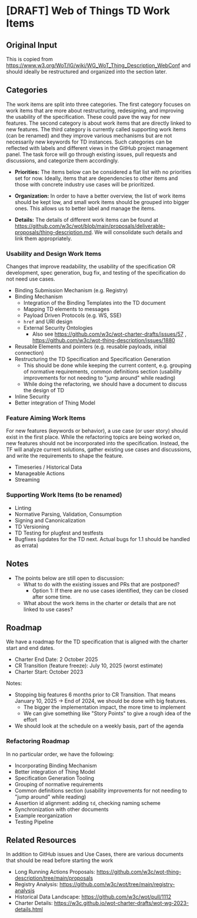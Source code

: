 # [DRAFT] Web of Things TD Work Items 

## Original Input

This is copied from https://www.w3.org/WoT/IG/wiki/WG_WoT_Thing_Description_WebConf and should ideally be restructured and organized into the section later.

## Categories

The work items are split into three categories. 
The first category focuses on work items that are more about restructuring, redesigning, and improving the usability of the specification. These could pave the way for new features.
The second category is about work items that are directly linked to new features.
The third category is currently called supporting work items (can be renamed) and they improve various mechanisms but are not necessarily new keywords for TD instances.
Such categories can be reflected with labels and different views in the GitHub project management panel.
The task force will go through existing issues, pull requests and discussions, and categorize them accordingly.

- **Priorities:** The items below can be considered a flat list with no priorities set for now. Ideally, items that are dependencies to other items and those with concrete industry use cases will be prioritized.

- **Organization:** In order to have a better overview, the list of work items should be kept low, and small work items should be grouped into bigger ones. 
This allows us to better label and manage the items.

- **Details:** The details of different work items can be found at <https://github.com/w3c/wot/blob/main/proposals/deliverable-proposals/thing-description.md>. We will consolidate such details and link them appropriately.

### Usability and Design Work Items

Changes that improve readability, the usability of the specification OR development, spec generation, bug fix, and testing of the specification do not need use cases.

- Binding Submission Mechanism (e.g. Registry)
- Binding Mechanism
  - Integration of the Binding Templates into the TD document
  - Mapping TD elements to messages
  - Payload Driven Protocols (e.g. WS, SSE)
  - `href` and URI design
  - External Security Ontologies
    - Also see https://github.com/w3c/wot-charter-drafts/issues/57 , https://github.com/w3c/wot-thing-description/issues/1880
- Reusable Elements and pointers (e.g. reusable payloads, initial connection)
- Restructuring the TD Specification and Specification Generation
  - This should be done while keeping the current content, e.g. grouping of normative requirements, common definitions section (usability improvements for not needing to "jump around" while reading)
  - While doing the refactoring, we should have a document to discuss the design of TD
- Inline Security
- Better integration of Thing Model

### Feature Aiming Work Items

For new features (keywords or behavior), a use case (or user story) should exist in the first place.
While the refactoring topics are being worked on, new features should not be incorporated into the specification.
Instead, the TF will analyze current solutions, gather existing use cases and discussions, and write the requirements to shape the feature.

- Timeseries / Historical Data
- Manageable Actions
- Streaming

### Supporting Work Items (to be renamed)

- Linting
- Normative Parsing, Validation, Consumption
- Signing and Canonicalization
- TD Versioning
- TD Testing for plugfest and testfests
- Bugfixes (updates for the TD next. Actual bugs for 1.1 should be handled as errata)

## Notes

- The points below are still open to discussion:
  - What to do with the existing issues and PRs that are postponed?
    - Option 1: If there are no use cases identified, they can be closed after some time.
  - What about the work items in the charter or details that are not linked to use cases?

## Roadmap

We have a roadmap for the TD specification that is aligned with the charter start and end dates.

- Charter End Date: 2 October 2025
- CR Transition (feature freeze): July 10, 2025 (worst estimate)
- Charter Start: October 2023

Notes:
- Stopping big features 6 months prior to CR Transition. That means January 10, 2025 -> End of 2024, we should be done with big features.
  - The bigger the implementation impact, the more time to implement
  - We can give something like "Story Points" to give a rough idea of the effort
- We should look at the schedule on a weekly basis, part of the agenda

### Refactoring Roadmap

In no particular order, we have the following:

- Incorporating Binding Mechanism
- Better integration of Thing Model
- Specification Generation Tooling
- Grouping of normative requirements
- Common definitions section (usability improvements for not needing to "jump around" while reading)
- Assertion id alignment: adding `td`, checking naming scheme
- Synchronization with other documents
- Example reorganization
- Testing Pipeline

## Related Resources

In addition to GitHub issues and Use Cases, there are various documents that should be read before starting the work

- Long Running Actions Proposals: https://github.com/w3c/wot-thing-description/tree/main/proposals
- Registry Analysis: https://github.com/w3c/wot/tree/main/registry-analysis
- Historical Data Landscape: https://github.com/w3c/wot/pull/1112
- Charter Details: https://w3c.github.io/wot-charter-drafts/wot-wg-2023-details.html
